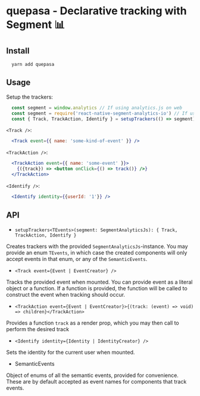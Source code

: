 # quepasa - Declarative tracking with Segment 📊

## Install

```shell
  yarn add quepasa
```

## Usage

Setup the trackers:

```ts
  const segment = window.analytics // If using analytics.js on web
  const segment = require('react-native-segment-analytics-io') // If using Segment on react-native
  const { Track, TrackAction, Identify } = setupTrackers(() => segment)
```

`<Track />`:

```jsx
  <Track event={{ name: 'some-kind-of-event' }} />
```

`<TrackAction />`:

```jsx
  <TrackAction event={{ name: 'some-event' }}>
    {({track}) => <button onClick={() => track()} />}
  </TrackAction>
```

`<Identify />`:

```jsx
  <Identify identity={{userId: '1'}} />
```

## API

- `setupTrackers<TEvents>(segment: SegmentAnalyticsJs): { Track, TrackAction, Identify }`

Creates trackers with the provided `SegmentAnalyticsJs`-instance. You may provide an enum `TEvents`,
in which case the created components will only accept events in that enum, or any of the `SemanticEvents`.

- `<Track event={Event | EventCreator} />`

Tracks the provided event when mounted. You can provide event as a literal object or a function.
If a function is provided, the function will be called to construct the event when tracking should occur.

- `<TrackAction event={Event | EventCreator}>{(track: (event) => void) => children}</TrackAction>`

Provides a function `track` as a render prop, which you may then call to perform the desired track

- `<Identify identity={Identity | IdentityCreator} />`

Sets the identity for the current user when mounted.

- SemanticEvents

Object of enums of all the semantic events, provided for convenience. These are by default accepted
as event names for components that track events.
